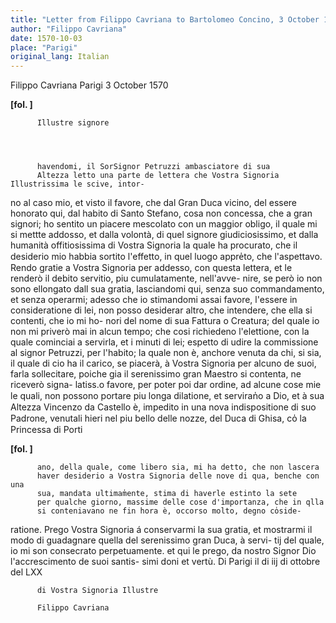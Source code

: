 ```yaml
---
title: "Letter from Filippo Cavriana to Bartolomeo Concino, 3 October 1570"
author: "Filippo Cavriana"
date: 1570-10-03
place: "Parigi"
original_lang: Italian
---
```


Filippo Cavriana
Parigi
3 October 1570


    
      
        
**[fol. ]**


        
          Illustre signore
        


        
          havendomi, il SorSignor Petruzzi ambasciatore di sua 
          Altezza letto una parte de lettera che Vostra Signoria Illustrissima le scive, intor-
no al caso mio, et visto il favore, che dal Gran Duca
          vicino, del essere honorato qui, dal habito di Santo Stefano,
          cosa non concessa, che a gran signori; ho sentito un piacere
          mescolato con un maggior obligo, il quale mi si mettte addosso,
          et dalla volontà, di quel signore giudiciosissimo, et dalla
          humanità offitiosissima di Vostra Signoria la quale ha procurato, che
          il desiderio mio habbia sortito l'effetto, in quel luogo appre̍to, che l'aspettavo. Rendo gratie a Vostra Signoria per addesso, con questa lettera,
          et le renderò il debito servitio, piu cumulatamente, nell'avve-
nire, se però io non sono ellongato dall sua gratia, lasciandomi
          qui, senza suo commandamento, et senza operarmi; adesso che io
          stimandomi assai favore, l'essere in consideratione di lei, non posso
          desiderar altro, che intendere, che ella si contenti, che io mi ho-
nori del nome di sua Fattura o Creatura; del quale io non mi
          priverò mai in alcun tempo; che cosi richiedeno l'elettione, con
          la quale cominciai a servirla, et i minuti di lei; espetto
          di udire la commissione al signor Petruzzi, per l'habito; la quale
          non è, anchore venuta da chi, si sia, il quale di cio ha il carico,
          se piacerà, à Vostra Signoria per alcuno de suoi, farla sollecitare, poiche
          gia il serenissimo gran Maestro si contenta, ne riceverò signa-
latiss.o favore, per poter poi dar ordine, ad alcune cose mie
          le quali, non possono portare piu longa dilatione, et serviran̍o
          a Dio, et à sua Altezza Vincenzo da Castello è, impedito in una
          nova indispositione di suo Padrone, venutali hieri nel piu
          bello delle nozze, del Duca di Ghisa, co̍ la Princessa di Porti
        


        
**[fol. ]**


        
          ano, della quale, come libero sia, mi ha detto, che non lascera
          haver desiderio a Vostra Signoria delle nove di qua, benche con una
          sua, mandata ultimam̍ente, stima di haverle estinto la sete
          per qualche giorno, massime delle cose d'importanza, che in qlla
          si conteniavano ne fin hora è, occorso molto, degno co̍side-
ratione. Prego Vostra Signoria á conservarmi la sua gratia, et mostrarmi
          il modo di guadagnare quella del serenissimo gran Duca, à servi-
tij del quale, io mi son consecrato perpetuamente. et
          qui le prego, da nostro Signor Dio l'accrescimento de suoi santis-
simi doni et vertù. Di Parigi il di iij di
          ottobre del LXX
        


        
          di Vostra Signoria Illustre
          
          Filippo Cavriana
        


      
    
  